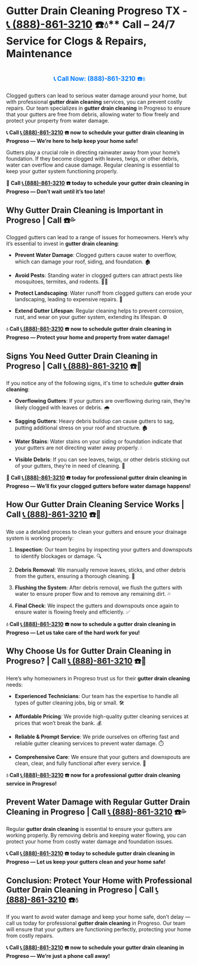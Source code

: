 # Gutter Drain Cleaning Progreso TX - [📞 (888)-861-3210](https://plumbing-texas-3210.netlify.app) ☎️💧** Call – 24/7 Service for Clogs & Repairs, Maintenance
# 

<p align="center" style="font-size: 1.2em; font-weight: bold; margin: 20px 0;">
  <a href="https://plumbing-texas-3210.netlify.app" target="_blank" style="color: #007BFF; text-decoration: none;">📞 Call Now: (888)-861-3210 ☎️💧</a>
</p>

Clogged gutters can lead to serious water damage around your home, but with professional **gutter drain cleaning** services, you can prevent costly repairs. Our team specializes in **gutter drain cleaning** in Progreso to ensure that your gutters are free from debris, allowing water to flow freely and protect your property from water damage.

**📞 Call [📞 (888)-861-3210](https://plumbing-texas-3210.netlify.app) ☎️ now to schedule your gutter drain cleaning in Progreso — We’re here to help keep your home safe!**

Gutters play a crucial role in directing rainwater away from your home’s foundation. If they become clogged with leaves, twigs, or other debris, water can overflow and cause damage. Regular cleaning is essential to keep your gutter system functioning properly.

**🚨 Call [📞 (888)-861-3210](https://plumbing-texas-3210.netlify.app) ☎️ today to schedule your gutter drain cleaning in Progreso — Don’t wait until it’s too late!**

## **Why Gutter Drain Cleaning is Important in Progreso | Call  ☎️💦**

Clogged gutters can lead to a range of issues for homeowners. Here’s why it’s essential to invest in **gutter drain cleaning**:

- **Prevent Water Damage**: Clogged gutters cause water to overflow, which can damage your roof, siding, and foundation. 🏚️

- **Avoid Pests**: Standing water in clogged gutters can attract pests like mosquitoes, termites, and rodents. 🦟🐀

- **Protect Landscaping**: Water runoff from clogged gutters can erode your landscaping, leading to expensive repairs. 🌿

- **Extend Gutter Lifespan**: Regular cleaning helps to prevent corrosion, rust, and wear on your gutter system, extending its lifespan. ⚙️

**💧 Call [📞 (888)-861-3210](https://plumbing-texas-3210.netlify.app) ☎️ now to schedule gutter drain cleaning in Progreso — Protect your home and property from water damage!**

## **Signs You Need Gutter Drain Cleaning in Progreso | Call [📞 (888)-861-3210](https://plumbing-texas-3210.netlify.app) ☎️🔧**

If you notice any of the following signs, it's time to schedule **gutter drain cleaning**:

- **Overflowing Gutters**: If your gutters are overflowing during rain, they’re likely clogged with leaves or debris. 🌧️

- **Sagging Gutters**: Heavy debris buildup can cause gutters to sag, putting additional stress on your roof and structure. 🏚️

- **Water Stains**: Water stains on your siding or foundation indicate that your gutters are not directing water away properly. 💧

- **Visible Debris**: If you can see leaves, twigs, or other debris sticking out of your gutters, they’re in need of cleaning. 🍂

**🚨 Call [📞 (888)-861-3210](https://plumbing-texas-3210.netlify.app) ☎️ today for professional gutter drain cleaning in Progreso — We’ll fix your clogged gutters before water damage happens!**

## **How Our Gutter Drain Cleaning Service Works | Call [📞 (888)-861-3210](https://plumbing-texas-3210.netlify.app) ☎️🔧**

We use a detailed process to clean your gutters and ensure your drainage system is working properly:

1. **Inspection**: Our team begins by inspecting your gutters and downspouts to identify blockages or damage. 🔍

2. **Debris Removal**: We manually remove leaves, sticks, and other debris from the gutters, ensuring a thorough cleaning. 🍂

3. **Flushing the System**: After debris removal, we flush the gutters with water to ensure proper flow and to remove any remaining dirt. 💦

4. **Final Check**: We inspect the gutters and downspouts once again to ensure water is flowing freely and efficiently. ✅

**💧 Call [📞 (888)-861-3210](https://plumbing-texas-3210.netlify.app) ☎️ now to schedule a gutter drain cleaning in Progreso — Let us take care of the hard work for you!**

## **Why Choose Us for Gutter Drain Cleaning in Progreso? | Call [📞 (888)-861-3210](https://plumbing-texas-3210.netlify.app) ☎️🌟**

Here’s why homeowners in Progreso trust us for their **gutter drain cleaning** needs:

- **Experienced Technicians**: Our team has the expertise to handle all types of gutter cleaning jobs, big or small. 🛠️

- **Affordable Pricing**: We provide high-quality gutter cleaning services at prices that won’t break the bank. 💰

- **Reliable & Prompt Service**: We pride ourselves on offering fast and reliable gutter cleaning services to prevent water damage. ⏱️

- **Comprehensive Care**: We ensure that your gutters and downspouts are clean, clear, and fully functional after every service. 🔧

**💧 Call [📞 (888)-861-3210](https://plumbing-texas-3210.netlify.app) ☎️ now for a professional gutter drain cleaning service in Progreso!**

## **Prevent Water Damage with Regular Gutter Drain Cleaning in Progreso | Call [📞 (888)-861-3210](https://plumbing-texas-3210.netlify.app) ☎️💦**

Regular **gutter drain cleaning** is essential to ensure your gutters are working properly. By removing debris and keeping water flowing, you can protect your home from costly water damage and foundation issues.

**📞 Call [📞 (888)-861-3210](https://plumbing-texas-3210.netlify.app) ☎️ today to schedule gutter drain cleaning in Progreso — Let us keep your gutters clean and your home safe!**

## **Conclusion: Protect Your Home with Professional Gutter Drain Cleaning in Progreso | Call [📞 (888)-861-3210](https://plumbing-texas-3210.netlify.app) ☎️💧**

If you want to avoid water damage and keep your home safe, don’t delay — call us today for professional **gutter drain cleaning** in Progreso. Our team will ensure that your gutters are functioning perfectly, protecting your home from costly repairs.

**📞 Call [📞 (888)-861-3210](https://plumbing-texas-3210.netlify.app) ☎️ now to schedule your gutter drain cleaning in Progreso — We’re just a phone call away!**
